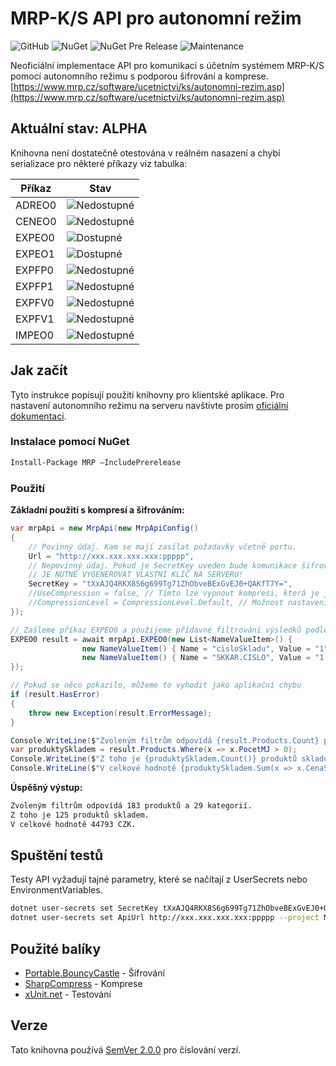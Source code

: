 # MRP-K/S API pro autonomní režim

![GitHub](https://img.shields.io/github/license/mashape/apistatus.svg)
![NuGet](https://img.shields.io/nuget/dt/MRP.svg)
![NuGet Pre Release](https://img.shields.io/nuget/vpre/MRP.svg)
![Maintenance](https://img.shields.io/badge/NETStandard-2.0+-blue.svg)

Neoficiální implementace API pro komunikaci s účetním systémem MRP-K/S pomocí autonomního režimu s podporou šifrování a komprese. 
[https://www.mrp.cz/software/ucetnictvi/ks/autonomni-rezim.asp](https://www.mrp.cz/software/ucetnictvi/ks/autonomni-rezim.asp)

## Aktuální stav: ALPHA
Knihovna není dostatečně otestována v reálném nasazení a chybí serializace pro některé příkazy viz tabulka:


Příkaz | Stav
-------|-------
ADREO0 | ![Nedostupné](https://img.shields.io/badge/Dostupnost-Nen%C3%AD-red.svg)
CENEO0 | ![Nedostupné](https://img.shields.io/badge/Dostupnost-Nen%C3%AD-red.svg)
EXPEO0 | ![Dostupné](https://img.shields.io/badge/Dostupnost-Od%201.0.0-blue.svg)
EXPEO1 | ![Dostupné](https://img.shields.io/badge/Dostupnost-Od%201.0.0-blue.svg)
EXPFP0 | ![Nedostupné](https://img.shields.io/badge/Dostupnost-Nen%C3%AD-red.svg)
EXPFP1 | ![Nedostupné](https://img.shields.io/badge/Dostupnost-Nen%C3%AD-red.svg)
EXPFV0 | ![Nedostupné](https://img.shields.io/badge/Dostupnost-Nen%C3%AD-red.svg)
EXPFV1 | ![Nedostupné](https://img.shields.io/badge/Dostupnost-Nen%C3%AD-red.svg)
IMPEO0 | ![Nedostupné](https://img.shields.io/badge/Dostupnost-Nen%C3%AD-red.svg)


## Jak začít

Tyto instrukce popisují použití knihovny pro klientské aplikace. Pro nastavení autonomního režimu na serveru navštivte prosím [oficiální dokumentaci](https://www.mrp.cz/software/ucetnictvi/ks/autonomni-rezim.asp).

### Instalace pomocí NuGet

```sh
Install-Package MRP –IncludePrerelease
```

### Použití
**Základní použití s kompresí a šifrováním:**

```csharp
var mrpApi = new MrpApi(new MrpApiConfig()
{
    // Povinný údaj. Kam se mají zasílat požadavky včetně portu.
    Url = "http://xxx.xxx.xxx.xxx:ppppp",
    // Nepovinný údaj. Pokud je SecretKey uveden bude komunikace šifrovaná.
    // JE NUTNÉ VYGENEROVAT VLASTNÍ KLÍČ NA SERVERU!
    SecretKey = "tXxAJQ4RKX8S6g699Tg71ZhObveBExGvEJ0+QAKfT7Y=",
    //UseCompression = false, // Tímto lze vypnout kompresi, která je jinak vždy zapnutá.
    //CompressionLevel = CompressionLevel.Default, // Možnost nastavení míry komprese.
});

// Zašleme příkaz EXPEO0 a použijeme přídavné filtrování výsledků podle oficiální dokumentace
EXPEO0 result = await mrpApi.EXPEO0(new List<NameValueItem>() {
                new NameValueItem() { Name = "cisloSkladu", Value = "1" },
                new NameValueItem() { Name = "SKKAR.CISLO", Value = "1..10000" }
});

// Pokud se něco pokazilo, můžeme to vyhodit jako aplikační chybu
if (result.HasError)
{
    throw new Exception(result.ErrorMessage);
}

Console.WriteLine($"Zvoleným filtrům odpovídá {result.Products.Count} produktů a {result.Categories.Count} kategorií.");
var produktySkladem = result.Products.Where(x => x.PocetMJ > 0);
Console.WriteLine($"Z toho je {produktySkladem.Count()} produktů skladem.");
Console.WriteLine($"V celkové hodnotě {produktySkladem.Sum(x => x.CenaSDPH)} {produktySkladem.First().Mena}.");
```

**Úspěšný výstup:**
```sh
Zvoleným filtrům odpovídá 183 produktů a 29 kategorií.
Z toho je 125 produktů skladem.
V celkové hodnotě 44793 CZK.
```

## Spuštění testů

Testy API vyžadují tajné parametry, které se načítají z UserSecrets nebo EnvironmentVariables.

```sh
dotnet user-secrets set SecretKey tXxAJQ4RKX8S6g699Tg71ZhObveBExGvEJ0+QAKfT7Y= --project MRP.Tests
dotnet user-secrets set ApiUrl http://xxx.xxx.xxx.xxx:ppppp --project MRP.Tests
```

## Použité balíky

* [Portable.BouncyCastle](https://github.com/bcgit/bc-csharp) - Šifrování
* [SharpCompress](https://github.com/adamhathcock/sharpcompress) - Komprese
* [xUnit.net](https://github.com/xunit/xunit) - Testování

## Verze

Tato knihovna používá [SemVer 2.0.0](http://semver.org/) pro číslování verzí.
